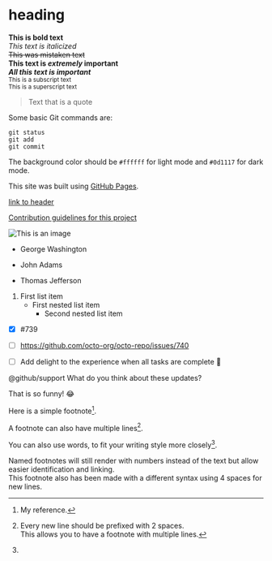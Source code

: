 # heading
**This is bold text**\
*This text is italicized*\
~~This was mistaken text~~\
**This text is _extremely_ important**\
***All this text is important*** \
<sub>This is a subscript text</sub>\
<sup>This is a superscript text</sup>

> Text that is a quote

Some basic Git commands are:

```
git status
git add
git commit
```

The background color should be `#ffffff` for light mode and `#0d1117` for dark mode.

This site was built using [GitHub Pages](https://pages.github.com/).

[link to header](#heading)

[Contribution guidelines for this project](README.md)

![This is an image](https://myoctocat.com/assets/images/base-octocat.svg)


- George Washington
* John Adams
+ Thomas Jefferson

1. First list item
    - First nested list item
        - Second nested list item

- [x] #739
- [ ] https://github.com/octo-org/octo-repo/issues/740
- [ ] Add delight to the experience when all tasks are complete :tada:


@github/support What do you think about these updates?

That is so funny! :joy:


Here is a simple footnote[^1].

A footnote can also have multiple lines[^2].

You can also use words, to fit your writing style more closely[^note].

[^1]: My reference.
[^2]: Every new line should be prefixed with 2 spaces.  
This allows you to have a footnote with multiple lines.
[^note]:
Named footnotes will still render with numbers instead of the text but allow easier identification and linking.  
This footnote also has been made with a different syntax using 4 spaces for new lines.


